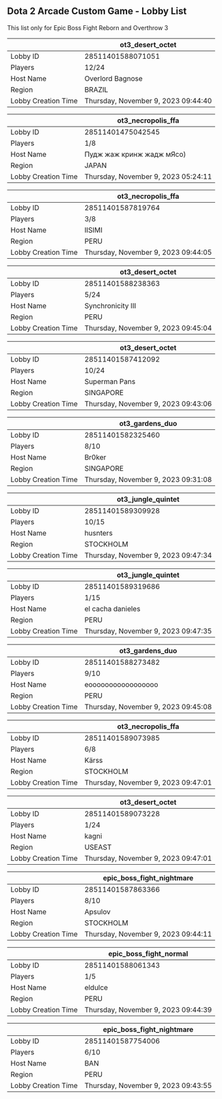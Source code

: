 ## Dota 2 Arcade Custom Game - Lobby List

This list only for Epic Boss Fight Reborn and Overthrow 3

|  | ot3_desert_octet |
| ------ | ------ |
| Lobby ID | 28511401588071051 |
| Players | 12/24 |
| Host Name | Overlord Bagnose |
| Region | BRAZIL |
| Lobby Creation Time | Thursday, November 9, 2023 09:44:40 |


|  | ot3_necropolis_ffa |
| ------ | ------ |
| Lobby ID | 28511401475042545 |
| Players | 1/8 |
| Host Name | Пудж жаж кринж жадж мЯсо) |
| Region | JAPAN |
| Lobby Creation Time | Thursday, November 9, 2023 05:24:11 |


|  | ot3_necropolis_ffa |
| ------ | ------ |
| Lobby ID | 28511401587819764 |
| Players | 3/8 |
| Host Name | IISIMI |
| Region | PERU |
| Lobby Creation Time | Thursday, November 9, 2023 09:44:05 |


|  | ot3_desert_octet |
| ------ | ------ |
| Lobby ID | 28511401588238363 |
| Players | 5/24 |
| Host Name | Synchronicity III |
| Region | PERU |
| Lobby Creation Time | Thursday, November 9, 2023 09:45:04 |


|  | ot3_desert_octet |
| ------ | ------ |
| Lobby ID | 28511401587412092 |
| Players | 10/24 |
| Host Name | Superman Pans |
| Region | SINGAPORE |
| Lobby Creation Time | Thursday, November 9, 2023 09:43:06 |


|  | ot3_gardens_duo |
| ------ | ------ |
| Lobby ID | 28511401582325460 |
| Players | 8/10 |
| Host Name | Br0ker |
| Region | SINGAPORE |
| Lobby Creation Time | Thursday, November 9, 2023 09:31:08 |


|  | ot3_jungle_quintet |
| ------ | ------ |
| Lobby ID | 28511401589309928 |
| Players | 10/15 |
| Host Name | husnters |
| Region | STOCKHOLM |
| Lobby Creation Time | Thursday, November 9, 2023 09:47:34 |


|  | ot3_jungle_quintet |
| ------ | ------ |
| Lobby ID | 28511401589319686 |
| Players | 1/15 |
| Host Name | el cacha danieles |
| Region | PERU |
| Lobby Creation Time | Thursday, November 9, 2023 09:47:35 |


|  | ot3_gardens_duo |
| ------ | ------ |
| Lobby ID | 28511401588273482 |
| Players | 9/10 |
| Host Name | eooooooooooooooooo |
| Region | PERU |
| Lobby Creation Time | Thursday, November 9, 2023 09:45:08 |


|  | ot3_necropolis_ffa |
| ------ | ------ |
| Lobby ID | 28511401589073985 |
| Players | 6/8 |
| Host Name | Kärss |
| Region | STOCKHOLM |
| Lobby Creation Time | Thursday, November 9, 2023 09:47:01 |


|  | ot3_desert_octet |
| ------ | ------ |
| Lobby ID | 28511401589073228 |
| Players | 1/24 |
| Host Name | kagni |
| Region | USEAST |
| Lobby Creation Time | Thursday, November 9, 2023 09:47:01 |


|  | epic_boss_fight_nightmare |
| ------ | ------ |
| Lobby ID | 28511401587863366 |
| Players | 8/10 |
| Host Name | Apsulov |
| Region | STOCKHOLM |
| Lobby Creation Time | Thursday, November 9, 2023 09:44:11 |


|  | epic_boss_fight_normal |
| ------ | ------ |
| Lobby ID | 28511401588061343 |
| Players | 1/5 |
| Host Name | eldulce |
| Region | PERU |
| Lobby Creation Time | Thursday, November 9, 2023 09:44:39 |


|  | epic_boss_fight_nightmare |
| ------ | ------ |
| Lobby ID | 28511401587754006 |
| Players | 6/10 |
| Host Name | BAN |
| Region | PERU |
| Lobby Creation Time | Thursday, November 9, 2023 09:43:55 |


